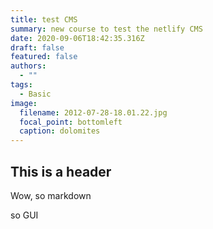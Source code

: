 ```yaml
---
title: test CMS
summary: new course to test the netlify CMS
date: 2020-09-06T18:42:35.316Z
draft: false
featured: false
authors:
  - ""
tags:
  - Basic
image:
  filename: 2012-07-28-18.01.22.jpg
  focal_point: bottomleft
  caption: dolomites
---
```

## This is a header

Wow, so markdown

so GUI